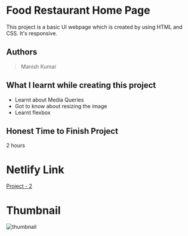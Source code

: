 
# Food Restaurant Home Page

This project is a basic UI webpage which is created by using HTML and CSS. It's responsive.





## Authors

 >Manish Kumar


## What I learnt while creating this project

- Learnt about Media Queries
- Got to know about resizing the image
- Learnt flexbox 



## Honest Time to Finish Project

2 hours



# Netlify Link

[Project - 2](https://project-2-mk.netlify.app/)

# Thumbnail

![thumbnail](https://user-images.githubusercontent.com/102028645/182413328-bec1d535-7649-4d04-a375-cbfcb9477b4f.jpg)

